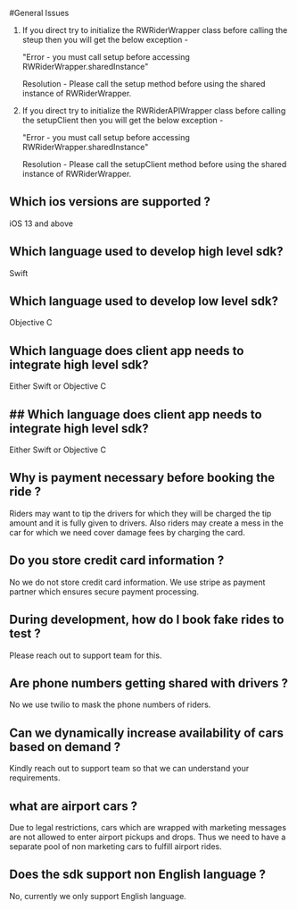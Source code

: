 #General Issues

1. If you direct try to initialize the RWRiderWrapper class before calling the steup then you will get the below exception - 

    "Error - you must call setup before accessing RWRiderWrapper.sharedInstance"
    
    Resolution - Please call the setup method before using the shared instance of RWRiderWrapper.

2. If you direct try to initialize the RWRiderAPIWrapper class before calling the setupClient then you will get the below exception - 

    "Error - you must call setup before accessing RWRiderWrapper.sharedInstance"
    
    Resolution - Please call the setupClient method before using the shared instance of RWRiderWrapper.

## Which ios versions are supported ?
iOS 13 and above

## Which language used to develop high level sdk?
Swift

## Which language used to develop low level sdk?
Objective C

## Which language does client app needs to integrate high level sdk?
Either Swift or Objective C

## ## Which language does client app needs to integrate high level sdk?
Either Swift or Objective C

## Why is payment necessary before booking the ride ?
Riders may want to tip the drivers for which they will be charged the tip amount and it is fully given to drivers. Also riders may create a mess in the car for which we need cover damage fees by charging the card.

## Do you store credit card information ?
No we do not store credit card information. We use stripe as payment partner which ensures secure payment processing.

## During development, how do I book fake rides to test ?
Please reach out to support team for this.

## Are phone numbers getting shared with drivers ?
No we use twilio to mask the phone numbers of riders.

## Can we dynamically increase availability of cars based on demand ?
Kindly reach out to support team so that we can understand your requirements.

## what are airport cars ?
Due to legal restrictions, cars which are wrapped with marketing messages are not allowed to enter airport pickups and drops. Thus we need to have a separate pool of non marketing cars to fulfill airport rides.

## Does the sdk support non English language ?
No, currently we only support English language.


